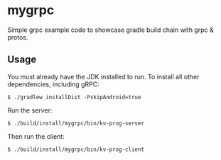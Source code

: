 # mygrpc

Simple grpc example code to showcase gradle build chain with grpc & protos.

## Usage

You must already have the JDK installed to run.  To install all other dependencies, including gRPC:

```
$ ./gradlew installDist -PskipAndroid=true
```

Run the server:

```
$ ./build/install/mygrpc/bin/kv-prog-server
```

Then run the client:

```
$ ./build/install/mygrpc/bin/kv-prog-client
```
